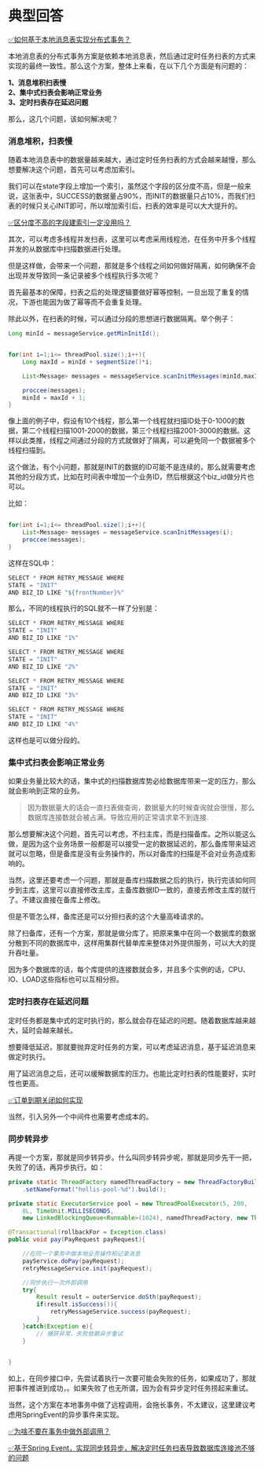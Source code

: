 # 典型回答

[✅如何基于本地消息表实现分布式事务？](https://www.yuque.com/hollis666/fo22bm/xm675quxo1bc5qm8?view=doc_embed)

本地消息表的分布式事务方案是依赖本地消息表，然后通过定时任务扫表的方式来实现的最终一致性。那么这个方案，整体上来看，在以下几个方面是有问题的：

**1、消息堆积扫表慢**<br />**2、集中式扫表会影响正常业务**<br />**3、定时扫表存在延迟问题**

那么，这几个问题，该如何解决呢？

### 消息堆积，扫表慢

随着本地消息表中的数据量越来越大，通过定时任务扫表的方式会越来越慢，那么想要解决这个问题，首先可以考虑加索引。

我们可以在state字段上增加一个索引，虽然这个字段的区分度不高，但是一般来说，这张表中，SUCCESS的数据量占90%，而INIT的数据量只占10%，而我们扫表的时候只关心INIT即可，所以增加索引后，扫表的效率是可以大大提升的。

[✅区分度不高的字段建索引一定没用吗？](https://www.yuque.com/hollis666/fo22bm/nr83t255g22gu3v7?view=doc_embed)

其次，可以考虑多线程并发扫表，这里可以考虑采用线程池，在任务中开多个线程并发的从数据库中扫描数据进行处理。

但是这样做，会带来一个问题，那就是多个线程之间如何做好隔离，如何确保不会出现并发导致同一条记录被多个线程执行多次呢？

首先最基本的保障，扫表之后的处理逻辑要做好幂等控制，一旦出现了重复的情况，下游也能因为做了幂等而不会重复处理。

除此以外，在扫表的时候，可以通过分段的思想进行数据隔离。举个例子：

```java
Long minId = messageService.getMinInitId();


for(int i=1;i<= threadPool.size();i++){
    Long maxId = minId + segmentSize()*i;

    List<Message> messages = messageService.scanInitMessages(minId,maxId);

    proccee(messages);
    minId = maxId + 1;
}
```

像上面的例子中，假设有10个线程，那么第一个线程就扫描ID处于0-1000的数据，第二个线程扫描1001-2000的数据，第三个线程扫描2001-3000的数据。这样以此类推，线程之间通过分段的方式就做好了隔离，可以避免同一个数据被多个线程扫描到。

这个做法，有个小问题，那就是INIT的数据的ID可能不是连续的，那么就需要考虑其他的分段方式，比如在时间表中增加一个业务ID，然后根据这个biz_id做分片也可以。

比如：
```java

for(int i=1;i<= threadPool.size();i++){
    List<Message> messages = messageService.scanInitMessages(i);
    proccee(messages);
}
```

这样在SQL中：

```java
SELECT * FROM RETRY_MESSAGE WHERE 
STATE = "INIT"
AND BIZ_ID LIKE "${frontNumber}%"
```
那么，不同的线程执行的SQL就不一样了分别是：

```java
SELECT * FROM RETRY_MESSAGE WHERE 
STATE = "INIT"
AND BIZ_ID LIKE "1%"

SELECT * FROM RETRY_MESSAGE WHERE 
STATE = "INIT"
AND BIZ_ID LIKE "2%"

SELECT * FROM RETRY_MESSAGE WHERE 
STATE = "INIT"
AND BIZ_ID LIKE "3%"

SELECT * FROM RETRY_MESSAGE WHERE 
STATE = "INIT"
AND BIZ_ID LIKE "4%"
```

这样也是可以做分段的。

### **集中式扫表会影响正常业务**

如果业务量比较大的话，集中式的扫描数据库势必给数据库带来一定的压力，那么就会影响到正常的业务。

> 因为数据量大的话会一直扫表做查询，数据量大的时候查询就会很慢，那么数据库连接数就会被占满。导致应用的正常请求拿不到连接.


那么想要解决这个问题，首先可以考虑，不扫主库，而是扫描备库。之所以能这么做，是因为这个业务场景一般都是可以接受一定的数据延迟的，那么备库带来延迟就可以忽略，但是备库是没有业务操作的，所以对备库的扫描是不会对业务造成影响的。

当然，这里还要考虑一个问题，那就是备库扫描数据之后的执行，执行完该如何同步到主库，这里可以直接修改主库，主备库数据ID一致的，直接去修改主库的就行了。不建议直接在备库上修改。

但是不管怎么样，备库还是可以分担扫表的这个大量高峰请求的。

除了扫备库，还有一个方案，那就是做分库了。把原来集中在同一个数据库的数据分散到不同的数据库中，这样用集群代替单库来整体对外提供服务，可以大大的提升吞吐量。

因为多个数据库的话，每个库提供的连接数就会多，并且多个实例的话，CPU、IO、LOAD这些指标也可以互相分担。


### **定时扫表存在延迟问题**

定时任务都是集中式的定时执行的，那么就会存在延迟的问题。随着数据库越来越大，延时会越来越长。

想要降低延迟，那就要抛弃定时任务的方案，可以考虑延迟消息，基于延迟消息来做定时执行。

用了延迟消息之后，还可以缓解数据库的压力。也能比定时扫表的性能要好，实时性也更高。

[✅订单到期关闭如何实现](https://www.yuque.com/hollis666/fo22bm/tg0ehg?view=doc_embed)

当然，引入另外一个中间件也需要考虑成本的。

### 同步转异步

再提一个方案，那就是同步转异步。什么叫同步转异步呢，那就是同步先干一把，失败了的话，再异步执行。如：

```java
private static ThreadFactory namedThreadFactory = new ThreadFactoryBuilder()
    .setNameFormat("hollis-pool-%d").build();

private static ExecutorService pool = new ThreadPoolExecutor(5, 200,
    0L, TimeUnit.MILLISECONDS,
    new LinkedBlockingQueue<Runnable>(1024), namedThreadFactory, new ThreadPoolExecutor.AbortPolicy());

@Transactional(rollbackFor = Exception.class)
public void pay(PayRequest payRequest){

	//在同一个事务中做本地业务操作和记录消息
	payService.doPay(payRequest);
    retryMessageService.init(payRequest);

	//同步执行一次外部调用
    try{
        Result result = outerService.doSth(payRequest);
        if(result.isSuccess()){
            retryMessageService.success(payRequest);
        }
    }catch(Exception e){
        // 捕获异常，失败依赖异步重试
    }
	

}

```

如上，在同步接口中，先尝试着执行一次要可能会失败的任务，如果成功了，那就把事件推进到成功，。如果失败了也无所谓，因为会有异步定时任务捞起来重试。

当然，这个方案在本地事务中做了远程调用，会拖长事务，不太建议，这里建议考虑用SpringEvent的异步事件来实现。

[✅为啥不要在事务中做外部调用？](https://www.yuque.com/hollis666/fo22bm/gxnzfaxighqtaxod?view=doc_embed)

[✅基于Spring Event，实现同步转异步，解决定时任务扫表导致数据库连接池不够的问题](https://www.yuque.com/hollis666/fo22bm/phqa2kizsvmdp7dp?view=doc_embed)
